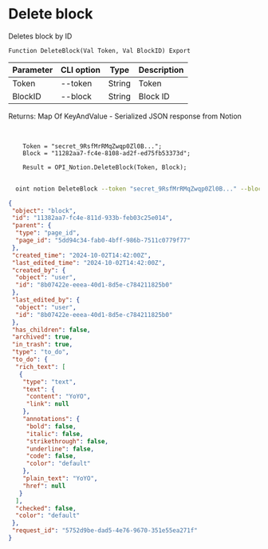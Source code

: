 ﻿---
sidebar_position: 4
---

# Delete block
 Deletes block by ID



`Function DeleteBlock(Val Token, Val BlockID) Export`

  | Parameter | CLI option | Type | Description |
  |-|-|-|-|
  | Token | --token | String | Token |
  | BlockID | --block | String | Block ID |

  
  Returns:  Map Of KeyAndValue - Serialized JSON response from Notion

<br/>




```bsl title="Code example"
    Token = "secret_9RsfMrRMqZwqp0Zl0B...";
    Block = "11282aa7-fc4e-8108-ad2f-ed75fb53373d";

    Result = OPI_Notion.DeleteBlock(Token, Block);
```



```sh title="CLI command example"
    
  oint notion DeleteBlock --token "secret_9RsfMrRMqZwqp0Zl0B..." --block %block%

```

```json title="Result"
{
 "object": "block",
 "id": "11382aa7-fc4e-811d-933b-feb03c25e014",
 "parent": {
  "type": "page_id",
  "page_id": "5dd94c34-fab0-4bff-986b-7511c0779f77"
 },
 "created_time": "2024-10-02T14:42:00Z",
 "last_edited_time": "2024-10-02T14:42:00Z",
 "created_by": {
  "object": "user",
  "id": "8b07422e-eeea-40d1-8d5e-c784211825b0"
 },
 "last_edited_by": {
  "object": "user",
  "id": "8b07422e-eeea-40d1-8d5e-c784211825b0"
 },
 "has_children": false,
 "archived": true,
 "in_trash": true,
 "type": "to_do",
 "to_do": {
  "rich_text": [
   {
    "type": "text",
    "text": {
     "content": "YoYO",
     "link": null
    },
    "annotations": {
     "bold": false,
     "italic": false,
     "strikethrough": false,
     "underline": false,
     "code": false,
     "color": "default"
    },
    "plain_text": "YoYO",
    "href": null
   }
  ],
  "checked": false,
  "color": "default"
 },
 "request_id": "5752d9be-dad5-4e76-9670-351e55ea271f"
}
```
